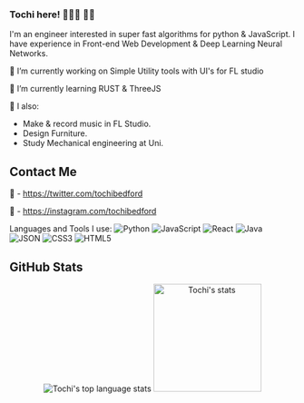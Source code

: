 ### Tochi here! 🧛🏽‍♀️ 🧚🏼

<!--
**tochibedford/tochibedford** is a ✨ _special_ ✨ repository because its `README.md` (this file) appears on your GitHub profile.

Here are some ideas to get you started:

- 🔭 I’m currently working on ...
- 🌱 I’m currently learning ...
- 👯 I’m looking to collaborate on ...
- 🤔 I’m looking for help with ...
- 💬 Ask me about ...
- 📫 How to reach me: ...
- 😄 Pronouns: ...
- ⚡ Fun fact: ...
-->

I'm an engineer interested in super fast algorithms for python & JavaScript. I have experience in Front-end Web Development & Deep Learning Neural Networks.

😤 I’m currently working on Simple Utility tools with UI's for FL studio

🌱 I’m currently learning RUST & ThreeJS

🍾 I also:
  - Make & record music in FL Studio.
  - Design Furniture.
  - Study Mechanical engineering at Uni.

## Contact Me
🔗 - https://twitter.com/tochibedford

🔗 - https://instagram.com/tochibedford

Languages and Tools I use:
![Python](https://img.shields.io/badge/-Python-05122A?style=flat&logo=python)
![JavaScript](https://img.shields.io/badge/-JavaScript-05122A?style=flat&logo=javascript)
![React](https://img.shields.io/badge/-React-05122A?style=flat&logo=react)
![Java](https://img.shields.io/badge/-Java-05122A?style=flat&logo=java)
![JSON](https://img.shields.io/badge/-JSON-05122A?style=flat&logo=json)
![CSS3](https://img.shields.io/badge/-CSS3-05122A?style=flat&logo=css3)
![HTML5](https://img.shields.io/badge/-HTML5-05122A?style=flat&logo=html5)

## GitHub Stats

<p align="center">
    <img src="https://github-readme-stats.vercel.app/api/top-langs/?username=tochibedford&hide=HTML,TeX&layout=compact&theme=tokyonight&exclude_repo=Android-ImageMagick7&langs_count=8" alt="Tochi's top language stats" />
    <img height="190" src="https://github-readme-stats.vercel.app/api?username=tochibedford&theme=tokyonight&show_icons=true&include_all_commits=true" alt="Tochi's stats" />
    
</p>


